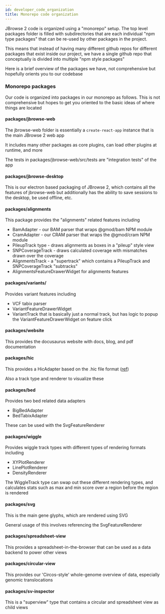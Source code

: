 ```yaml
---
id: developer_code_organization
title: Monorepo code organization
---
```


JBrowse 2 code is organized using a "monorepo" setup. The top level packages
folder is filled with subdirectories that are each individual "npm type
packages" that can be re-used by other packages in the project.

This means that instead of having many different github repos for different
packages that exist inside our project, we have a single github repo that
conceptually is divided into multiple "npm style packages"

Here is a brief overview of the packages we have, not comprehensive but
hopefully orients you to our codebase

### Monorepo packages

Our code is organized into packages in our monorepo as follows. This is not
comprehensive but hopes to get you oriented to the basic ideas of where things
are located

#### packages/jbrowse-web

The jbrowse-web folder is essentially a `create-react-app` instance that is the
main JBrowse 2 web app

It includes many other packages as core plugins, can load other plugins at
runtime, and more

The tests in packages/jbrowse-web/src/tests are "integration tests" of the app

#### packages/jbrowse-desktop

This is our electron based packaging of JBrowse 2, which contains all the
features of jbrowse-web but additionally has the ability to save sessions to
the desktop, be used offline, etc.

#### packages/alignments

This package provides the "alignments" related features including

- BamAdapter - our BAM parser that wraps @gmod/bam NPM module
- CramAdapter - our CRAM parser that wraps the @gmod/cram NPM module
- PileupTrack type - draws alignments as boxes in a "pileup" style view
- SNPCoverageTrack - draws calculated coverage with mismatches drawn over the coverage
- AlignmentsTrack - a "supertrack" which contains a PileupTrack and
  SNPCoverageTrack "subtracks"
- AlignmentsFeatureDrawerWidget for alignments features

#### packages/variants/

Provides variant features including

- VCF tabix parser
- VariantFeatureDrawerWidget
- VariantTrack that is basically just a normal track, but has logic to popup
  the VariantFeatureDrawerWidget on feature click

#### packages/website

This provides the docusaurus website with docs, blog, and pdf documentation

#### packages/hic

This provides a HicAdapter based on the .hic file format
([ref](https://github.com/aidenlab/juicer/wiki/Data#hic-files))

Also a track type and renderer to visualize these

#### packages/bed

Provides two bed related data adapters

- BigBedAdapter
- BedTabixAdapter

These can be used with the SvgFeatureRenderer

#### packages/wiggle

Provides wiggle track types with different types of rendering formats including

- XYPlotRenderer
- LinePlotRenderer
- DensityRenderer

The WiggleTrack type can swap out these different rendering types, and
calculates stats such as max and min score over a region before the region is
rendered

#### packages/svg

This is the main gene glyphs, which are rendered using SVG

General usage of this involves referencing the SvgFeatureRenderer

#### packages/spreadsheet-view

This provides a spreadsheet-in-the-browser that can be used as a data backend
to power other views

#### packages/circular-view

This provides our 'Circos-style' whole-genome overview of data, especially
genomic translocations

#### packages/sv-inspector

This is a "superview" type that contains a circular and spreadsheet view as
child views
